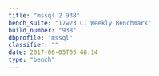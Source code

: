 ```yaml
---
title: "mssql 2 938"
bench_suite: "17w23 CI Weekly Benchmark"
build_number: "938"
dbprofile: "mssql"
classifier: ""
date: 2017-06-05T05:48:14
type: "bench"
---
```

